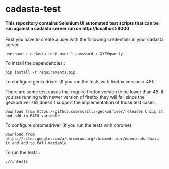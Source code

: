 # cadasta-test

#### This repository contains Selenium UI automated test scripts that can be run against a cadasta server run on http://localhost:8000

First you have to create a user with the following credentials in your cadasta server

`username : cadasta-test-user-1
 password : XYZ#qwerty`

To install the dependencies :

`pip install -r requirements.pip`

To configure geckodriver (If you run the tests with firefox version > 48):

There are some test cases that require firefox version to be lower than 48. If you are running with newer version of firefox they will fail since the geckodriver still doesn't support the implementation of those test cases.

`Download from https://github.com/mozilla/geckodriver/releases
Unzip it and add to PATH variable`

To configure chromedriver (If you run the tests with chrome):

`Download from https://sites.google.com/a/chromium.org/chromedriver/downloads
Unzip it and add to PATH variable`

To run the tests :

`./runtests`
